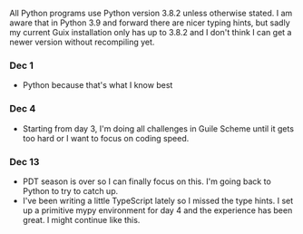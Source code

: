 All Python programs use Python version 3.8.2 unless otherwise stated. I am aware that in Python 3.9 and forward there are nicer typing hints, but sadly my current Guix installation only has up to 3.8.2 and I don't think I can get a newer version without recompiling yet.

### Dec 1
* Python because that's what I know best

### Dec 4
* Starting from day 3, I'm doing all challenges in Guile Scheme until it gets too hard or I want to focus on coding speed.

### Dec 13
* PDT season is over so I can finally focus on this. I'm going back to Python to try to catch up.
* I've been writing a little TypeScript lately so I missed the type hints. I set up a primitive mypy environment for day 4 and the experience has been great. I might continue like this.
